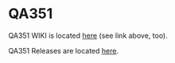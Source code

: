 # QA351 
   
QA351 WIKI is located [here](https://github.com/QuantAsylum/QA351/wiki/QA351) (see link above, too).

QA351 Releases are located [here](https://github.com/QuantAsylum/QA351/releases). 
